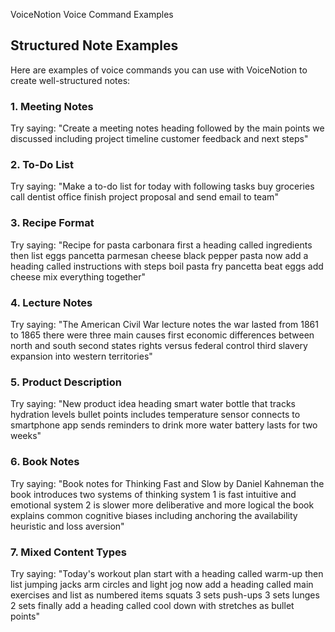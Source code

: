 VoiceNotion Voice Command Examples

## Structured Note Examples

Here are examples of voice commands you can use with VoiceNotion to create well-structured notes:

### 1. Meeting Notes

Try saying:
"Create a meeting notes heading followed by the main points we discussed including project timeline customer feedback and next steps"

### 2. To-Do List

Try saying:
"Make a to-do list for today with following tasks buy groceries call dentist office finish project proposal and send email to team"

### 3. Recipe Format

Try saying:
"Recipe for pasta carbonara first a heading called ingredients then list eggs pancetta parmesan cheese black pepper pasta now add a heading called instructions with steps boil pasta fry pancetta beat eggs add cheese mix everything together"

### 4. Lecture Notes

Try saying:
"The American Civil War lecture notes the war lasted from 1861 to 1865 there were three main causes first economic differences between north and south second states rights versus federal control third slavery expansion into western territories"

### 5. Product Description

Try saying:
"New product idea heading smart water bottle that tracks hydration levels bullet points includes temperature sensor connects to smartphone app sends reminders to drink more water battery lasts for two weeks"

### 6. Book Notes

Try saying:
"Book notes for Thinking Fast and Slow by Daniel Kahneman the book introduces two systems of thinking system 1 is fast intuitive and emotional system 2 is slower more deliberative and more logical the book explains common cognitive biases including anchoring the availability heuristic and loss aversion"

### 7. Mixed Content Types

Try saying:
"Today's workout plan start with a heading called warm-up then list jumping jacks arm circles and light jog now add a heading called main exercises and list as numbered items squats 3 sets push-ups 3 sets lunges 2 sets finally add a heading called cool down with stretches as bullet points"

